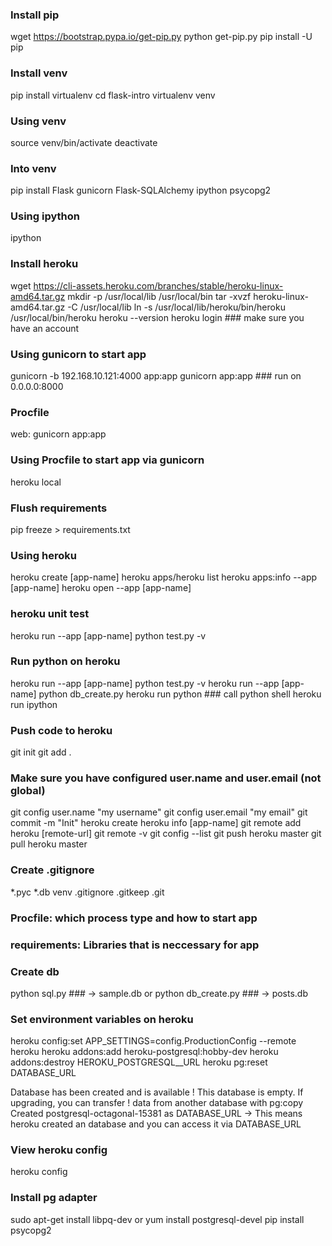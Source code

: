 
### Install pip
wget https://bootstrap.pypa.io/get-pip.py
python get-pip.py
pip install -U pip

### Install venv
pip install virtualenv
cd flask-intro
virtualenv venv

### Using venv
source venv/bin/activate
deactivate

### Into venv
pip install Flask gunicorn Flask-SQLAlchemy ipython psycopg2

### Using ipython
ipython

### Install heroku
wget https://cli-assets.heroku.com/branches/stable/heroku-linux-amd64.tar.gz
mkdir -p /usr/local/lib /usr/local/bin
tar -xvzf heroku-linux-amd64.tar.gz -C /usr/local/lib
ln -s /usr/local/lib/heroku/bin/heroku /usr/local/bin/heroku
heroku --version
heroku login ### make sure you have an account

### Using gunicorn to start app
gunicorn -b 192.168.10.121:4000 app:app
gunicorn app:app ### run on 0.0.0.0:8000

### Procfile
web: gunicorn app:app

### Using Procfile to start app via gunicorn
heroku local

### Flush requirements
pip freeze > requirements.txt

### Using heroku
heroku create [app-name]
heroku apps/heroku list
heroku apps:info --app [app-name]
heroku open --app [app-name]

### heroku unit test
heroku run --app [app-name] python test.py -v

### Run python on heroku
heroku run --app [app-name] python test.py -v
heroku run --app [app-name] python db_create.py
heroku run python ### call python shell
heroku run ipython

### Push code to heroku
git init
git add .
### Make sure you have configured user.name and user.email (not global)
git config user.name "my username"
git config user.email "my email"
git commit -m "Init"
heroku create
heroku info [app-name]
git remote add heroku [remote-url]
git remote -v
git config --list
git push heroku master
git pull heroku master

### Create .gitignore
*.pyc
*.db
venv
.gitignore
.gitkeep
.git

### Procfile: which process type and how to start app
### requirements: Libraries that is neccessary for app


### Create db
python sql.py ### -> sample.db
or
python db_create.py ### -> posts.db

### Set environment variables on heroku
heroku config:set APP_SETTINGS=config.ProductionConfig --remote heroku
heroku addons:add heroku-postgresql:hobby-dev
heroku addons:destroy HEROKU_POSTGRESQL_<color>_URL
heroku pg:reset DATABASE_URL

Database has been created and is available
 ! This database is empty. If upgrading, you can transfer
 ! data from another database with pg:copy
Created postgresql-octagonal-15381 as DATABASE_URL
-> This means heroku created an database and you can access it via DATABASE_URL

### View heroku config
heroku config

### Install pg adapter
sudo apt-get install libpq-dev
or
yum install postgresql-devel
pip install psycopg2
